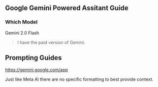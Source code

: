 ## Google Gemini Powered Assitant Guide

### Which Model

Gemini 2.0 Flash

> I have the paid version of Gemini. 

## Prompting Guides

https://gemini.google.com/app

Just like Meta AI there are no specific formatting to best provide context.